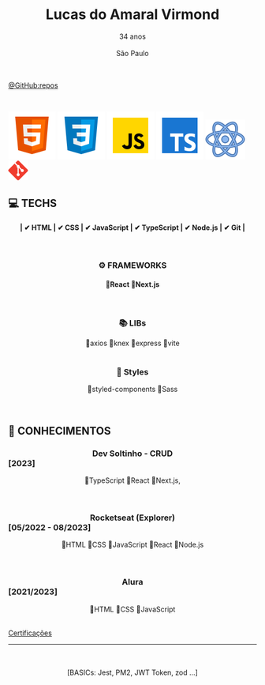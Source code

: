# <center> Lucas do Amaral Virmond </center>

  <center>34 anos</center>
  <br />
  <center>São Paulo</center>
<br />
<br />

[@GitHub:repos](https://github.com/lucasvir?tab=repositories)

<br />

![HTML5](./img/html5-icon.svg) ![CSS](./img/css-icon.svg) ![JavaScript](./img/js-icon.svg) ![TypeScript](./img/ts-icon.svg) ![ReactJs](./img/react-icon.svg) <img src="./img/git-icon.svg" alt="Git icon" width="40px" height="40px">

## 💻 TECHS

#### <center >| ✔ HTML | ✔ CSS | ✔ JavaScript | ✔ TypeScript | ✔ Node.js | ✔ Git | </center>

<br />

### <center> ⚙ FRAMEWORKS </center>

#### <center> 🔹React 🔹Next.js </center>

 <br />

### <center> 📚 LIBs </center>

<center> 🔹axios  🔹knex 🔹express 🔹vite </center>

<br />

### <center> 🎨 Styles </center>

<center> 🔹styled-components  🔹Sass  </center>

<br />
<br />

## 📓 CONHECIMENTOS

### <center>Dev Soltinho - CRUD</center> [2023]

 <center>🔸TypeScript 🔸React 🔸Next.js,</center>

<br />
<br />

### <center>Rocketseat (Explorer)</center> [05/2022 - 08/2023]

<center>🔸HTML 🔸CSS 🔸JavaScript 🔸React 🔸Node.js </center>

<br />
<br />

### <center>Alura</center> [2021/2023]

<center>🔸HTML 🔸CSS 🔸JavaScript </center>

<br />

[Certificações](https://cursos.alura.com.br/user/lucasvir/fullCertificate/ecfadd7e25a35fd70258f07ec755f6c2)


<hr />
<br />
<br />

<center>[BASICs: Jest, PM2, JWT Token, zod ...]</center>
